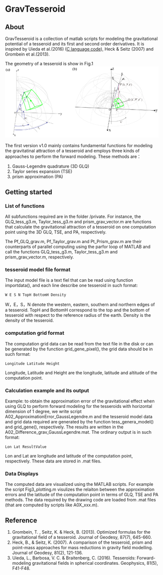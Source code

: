 # GravTesseroid
## About
GravTesseroid is a collection of matlab scripts for modeling the gravitational potential of a tesseroid and its first and second order derivatives. It is inspired by Uieda et al.(2016) ([C language code](https://github.com/leouieda/tesseroids)), Heck & Seitz (2007) and Grombein et al.(2013).

The geometry of a tesseroid is show in Fig.1
![a geometry of a tesseroid](https://github.com/QiuLOngjun/GravTesseroid/blob/master/images/Fig01.gif "Fig.1")

The first version v1.0 mainly contains fundamental functions for modeling the gravitatinal attraction of a tesseroid and employs three kinds of approaches to perform the forward modeling. These methods are：

1. Gauss-Legendre quadrature (3D GLQ)
2. Taylor series expansion (TSE)
3. prism approximation (PA)

## Getting started
### List of functions 
All subfunctions required are in the folder /private. For instance, the GLQ_tess_g3.m, Taylor_tess_g3.m and prism_grav_vector.m are functions that calculate the gravitational attraction of a tesseroid on one computation point using the 3D GLQ, TSE, and PA, respectively.

The Pf_GLQ_grav.m, Pf_Taylor_grav.m and Pt_Prism_grav.m are their counterparts of parallel computing using the parfor loop of MATLAB and call the functions GLQ_tess_g3.m, Taylor_tess_g3.m and prism_grav_vector.m, respectively. 

### tesseroid model file format
The input model file is a text fiel that can be read using function importdata(), and each line describe one tesseroid in such format:
```
W E S N TopH BottomH Density
```
W，E，S，N denote the western, eastern, southern and northern edges of a tesseroid. TopH and BottomH correspond to the top and the bottom of tesseroid with respect to the reference radius of the earth. Density is the density of the tesseroid.

### computation grid format
The computation grid data can be read from the text file in the disk or can be generated by the function grid_gene_pixel(), the grid data should be in such format:
```
Longitude Latitude Height
```
Longitude, Latitude and Height are the longitude, latitude and altitude of the computation point.

### Calculation example and its output
Example: to obtain the approximation error of the gravitational effect when using GLQ to perform forward modeling for the tesseroids with horizontal dimension of 1 degree, we write script A02_ApproximationError_GaussLegendre.m and the tesseroid model data and grid data required are generated by the function tess_genera_model() and grid_gene(), respectively. The results are written in the A02_Difference_grav_GaussLegendre.mat. The ordinary output is in such format:
```
Lon Lat ResultValue
```
Lon and Lat are longitude and latitude of the computation point, respectively. These data are stored in .mat files.

### Data Displays
The computed data are visualized using the MATLAB scripts. For example the script Fig3_plotting.m visulizes the relaiton between the approximation errors and the latitude of the computation point in terms of GLQ, TSE and PA methods. The data required by the drawing code are loaded from .mat files (that are computed by scripts like A0X_xxx.m).

## Reference
1. Grombein, T. , Seitz, K. & Heck, B. (2013). Optimized formulas for the gravitational field of a tesseroid. Journal of Geodesy, 87(7), 645-660.
2. Heck, B., & Seitz, K. (2007). A comparison of the tesseroid, prism and point-mass approaches for mass reductions in gravity field modelling. Journal of Geodesy, 81(2), 121-136.
3. Uieda, L., Barbosa, V. C. & Braitenberg, C. (2016). Tesseroids: Forward-modeling gravitational fields in spherical coordinates. Geophysics, 81(5), F41-F48.

